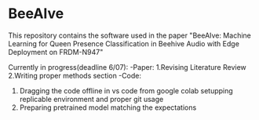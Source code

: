 # BeeAIve
This repository contains the software used in the paper "BeeAIve: Machine Learning for Queen Presence Classification in Beehive Audio with Edge Deployment on FRDM-N947"

Currently in progress(deadline 6/07):
 -Paper:
   1.Revising Literature Review
   2.Writing proper methods section
-Code:
  1. Dragging the code offline in vs code from google colab setupping replicable environment and proper git usage
  2. Preparing pretrained model matching the expectations
